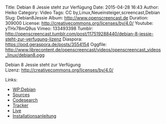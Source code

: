 Title: Debian 8 Jessie steht zur Verfügung
Date: 2015-04-28 16:43
Author: Heiko
Category: Video
Tags: CC by,Linux,Neueinsteiger,screencast,Debian
Slug: Debian8Jessie
Album: http://www.openscreencast.de
Duration: 309000
License: http://creativecommons.org/licenses/by/4.0/
Youtube: yTHx78mQ9us
Vimeo: 133493398
Tumblr: http://openscreencast.tumblr.com/post/117519288440/debian-8-jessie-steht-zur-verfugung-lizenz
Diaspora: https://pod.geraspora.de/posts/3554154
Oggfile: http://www.librecontent.de/openscreencast/videos/openscreencast_videos_linux/debian8.ogg

Debian 8 Jessie steht zur Verfügung  
Lizenz: <http://creativecommons.org/licenses/by/4.0/>

Links:

  * [WP:Debian](http://de.wikipedia.org/wiki/Debian "Link zu wikipedia.org" )
  * [Sources](https://sources.debian.net/ "Link zu debian.net" )
  * [Codesearch](https://codesearch.debian.net/ "Link zu debian.net" )
  * [Tracker](https://tracker.debian.org/ "Link zu debian.org" )
  * [Live](http://live.debian.net/ "Link zu debian.net" )
  * [Installationsanleitung](https://www.debian.org/releases/jessie/installmanual "Link zu debian.org" )

